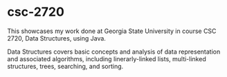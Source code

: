 # csc-2720
This showcases my work done at Georgia State University in course CSC 2720, Data Structures, using Java.

Data Structures covers basic concepts and analysis of data representation and associated algorithms, including linerarly-linked lists, multi-linked structures, trees, searching, and sorting.

